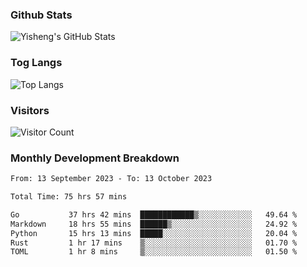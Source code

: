 ### Github Stats
![Yisheng's GitHub Stats](https://github-readme-stats-9qabuvhk1-gongyisheng.vercel.app/api?username=gongyisheng&count_private=true&show_icons=true)
### Tog Langs
![Top Langs](https://github-readme-stats-9qabuvhk1-gongyisheng.vercel.app/api/top-langs/?username=gongyisheng&layout=compact)
### Visitors
![Visitor Count](https://profile-counter.glitch.me/gongyisheng/count.svg)
### Monthly Development Breakdown
<!--START_SECTION:waka-->

```txt
From: 13 September 2023 - To: 13 October 2023

Total Time: 75 hrs 57 mins

Go           37 hrs 42 mins  ████████████▒░░░░░░░░░░░░   49.64 %
Markdown     18 hrs 55 mins  ██████▒░░░░░░░░░░░░░░░░░░   24.92 %
Python       15 hrs 13 mins  █████░░░░░░░░░░░░░░░░░░░░   20.04 %
Rust         1 hr 17 mins    ▒░░░░░░░░░░░░░░░░░░░░░░░░   01.70 %
TOML         1 hr 8 mins     ▒░░░░░░░░░░░░░░░░░░░░░░░░   01.50 %
```

<!--END_SECTION:waka-->
